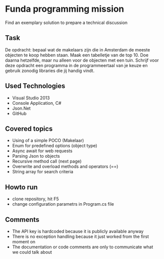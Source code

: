 # Funda programming mission

Find an exemplary solution to prepare a technical discussion

## Task

De opdracht: bepaal wat de makelaars zijn die in Amsterdam de meeste objecten te koop hebben staan. 
Maak een tabelletje van de top 10. Doe daarna hetzelfde, maar nu alleen voor de objecten met een tuin. 
Schrijf voor deze opdracht een programma in de programmeertaal van je keuze en gebruik zonodig libraries die jij handig vindt.

## Used Technologies

* Visual Studio 2013
* Console Application, C#
* Json.Net
* GitHub

## Covered topics

* Using of a simple POCO (Makelaar)
* Enum for predefined options (object type)
* Async await for web requests
* Parsing Json to objects
* Recursive method call (next page)
* Overwrite and overload methods and operators (==)
* String array for search criteria

## Howto run

* clone repository, hit F5
* change configuration parametrs in Program.cs file

## Comments

* The API key is hardcoded because it is publicly available anyway
* There is no exception handling because it just worked from the first moment on
* The documentation or code comments are only to communicate what we could talk about